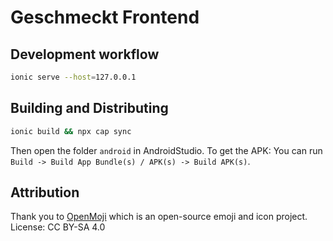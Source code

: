 # Geschmeckt Frontend

## Development workflow

```bash
ionic serve --host=127.0.0.1
```

## Building and Distributing

```bash
ionic build && npx cap sync
```

Then open the folder `android` in AndroidStudio. To get the APK: You can run `Build -> Build App Bundle(s) / APK(s) -> Build APK(s)`.

## Attribution

Thank you to [OpenMoji](https://openmoji.org) which is an open-source emoji and icon project. License: CC BY-SA 4.0
